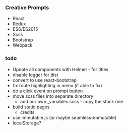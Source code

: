 ### Creative Prompts

* React
* Redux
* ES6/ES2015
* Scss
* Bootstrap
* Webpack

### todo

 * Update all components with Helmet - for titles
 * disable logger for dist
 * convert to use react-bootstrap
 * fix route highlighting in menu (if able to fix)
 * do a click event on prompt button
 * move scss files into separate directory
   * add our own \_variables.scss - copy the stock one
 * build static pages
   * credits
 * use immutable.js (or maybe seamless-immutable)
 * localStorage?
